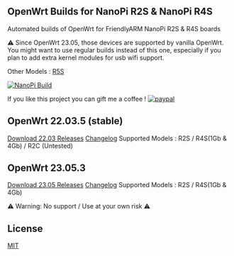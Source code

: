 ## OpenWrt Builds for NanoPi R2S & NanoPi R4S
Automated builds of OpenWrt for FriendlyARM NanoPi R2S & R4S boards
 
⚠️ Since OpenWrt 23.05, those devices are supported by vanilla OpenWrt. You might want to use regular builds instead of this one, especially if you plan to add extra kernel modules for usb wifi support.

Other Models : [R5S](https://github.com/anaelorlinski/OpenWrt-NanoPi-R5S-Builds/)

[![NanoPi Build](https://github.com/anaelorlinski/OpenWrt-NanoPi-R2S-R4S-Builds/actions/workflows/NanoPi-Build.yml/badge.svg)](https://github.com/anaelorlinski/OpenWrt-NanoPi-R2S-R4S-Builds/actions/workflows/NanoPi-Build.yml)

If you like this project you can gift me a coffee !
[![paypal](https://www.paypalobjects.com/en_US/i/btn/btn_donate_LG.gif)](https://www.paypal.com/donate/?business=8XQTGXAHEAKPY&no_recurring=0&currency_code=EUR)

## OpenWrt 22.03.5 (stable)

[Download 22.03 Releases](https://github.com/anaelorlinski/OpenWrt-NanoPi-R2S-R4S-Builds/releases?q=OpenWrtAO-22.03&expanded=true) [Changelog](https://github.com/anaelorlinski/OpenWrt-NanoPi-R2S-R4S-Builds/blob/main/openwrt-22.03/release-info.md)
Supported Models : R2S / R4S(1Gb & 4Gb) / R2C (Untested)

## OpenWrt 23.05.3

[Download 23.05 Releases](https://github.com/anaelorlinski/OpenWrt-NanoPi-R2S-R4S-Builds/releases?q=OpenWrtAO-23.05&expanded=true) [Changelog](https://github.com/anaelorlinski/OpenWrt-NanoPi-R2S-R4S-Builds/blob/main/openwrt-23.05/release-info.md)
Supported Models : R2S / R4S(1Gb & 4Gb)

⚠ Warning: No support / Use at your own risk  ⚠ 

## License
[MIT](https://github.com/anaelorlinski/OpenWRT-Rockchip/blob/master/LICENSE)
